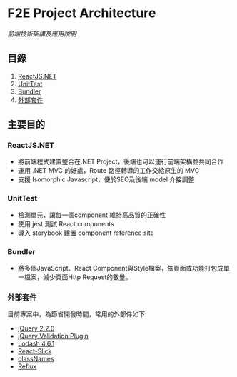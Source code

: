 # F2E Project Architecture
*前端技術架構及應用說明*

## 目錄
1. [ReactJS.NET](reactjs.net/)
1. [UnitTest](unit_test/)
1. [Bundler](bundler/)
1. [外部套件](#外部套件)


## 主要目的
### ReactJS.NET
* 將前端程式建置整合在.NET Project，後端也可以運行前端架構並共同合作
* 運用 .NET MVC 的好處，Route 路徑轉導的工作交給原生的 MVC 
* 支援 Isomorphic Javascript，便於SEO及後端 model 介接調整

### UnitTest
* 檢測單元，讓每一個component 維持高品質的正確性
* 使用 jest 測試 React components
* 導入 storybook 建置 component reference site

### Bundler
* 將多個JavaScript、React Component與Style檔案，依頁面或功能打包成單一檔案，減少頁面Http Request的數量。

### 外部套件
目前專案中，為節省開發時間，常用的外部件如下:
* [jQuery 2.2.0](https://code.jquery.com/jquery/)
* [jQuery Validation Plugin](https://jqueryvalidation.org/)
* [Lodash 4.6.1](https://lodash.com/)
* [React-Slick](https://github.com/akiran/react-slick)
* [classNames](https://github.com/JedWatson/classnames)
* [Reflux](https://github.com/reflux/refluxjs)